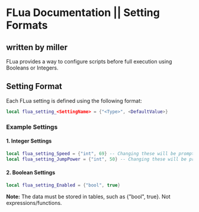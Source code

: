 # FLua Documentation || Setting Formats
## written by miller

FLua provides a way to configure scripts before full execution using Booleans or Integers.

## Setting Format

Each FLua setting is defined using the following format:

```lua
local flua_setting_<SettingName> = {"<Type>", <DefaultValue>}
```

### Example Settings

#### 1. Integer Settings

```lua
local flua_setting_Speed = {"int", 69} -- Changing these will be prompted on execution.
local flua_setting_JumpPower = {"int", 50} -- Changing these will be prompted on execution.
```

#### 2. Boolean Settings

```lua
local flua_setting_Enabled = {"bool", true}
```

**Note:** The data must be stored in tables, such as {"bool", true}. Not expressions/functions.
